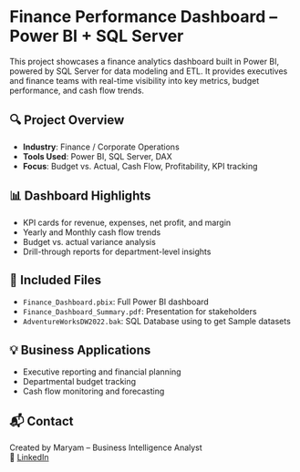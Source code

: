 # Finance Performance Dashboard – Power BI + SQL Server

This project showcases a finance analytics dashboard built in Power BI, powered by SQL Server for data modeling and ETL. It provides executives and finance teams with real-time visibility into key metrics, budget performance, and cash flow trends.

## 🔍 Project Overview
- **Industry**: Finance / Corporate Operations
- **Tools Used**: Power BI, SQL Server, DAX
- **Focus**: Budget vs. Actual, Cash Flow, Profitability, KPI tracking

## 📊 Dashboard Highlights
- KPI cards for revenue, expenses, net profit, and margin
- Yearly and Monthly cash flow trends
- Budget vs. actual variance analysis
- Drill-through reports for department-level insights

## 📁 Included Files
- `Finance_Dashboard.pbix`: Full Power BI dashboard
- `Finance_Dashboard_Summary.pdf`: Presentation for stakeholders
- `AdventureWorksDW2022.bak`: SQL Database using to get Sample datasets

## 💡 Business Applications
- Executive reporting and financial planning
- Departmental budget tracking
- Cash flow monitoring and forecasting

## 📬 Contact
Created by Maryam – Business Intelligence Analyst  
🔗 [LinkedIn](https://www.linkedin.com/in/maryam-ghamarian)  
